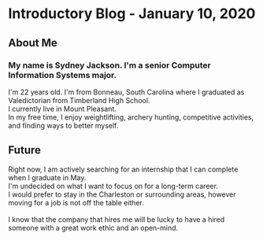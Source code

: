 # Introductory Blog - January 10, 2020
## About Me
### My name is **Sydney Jackson**. I'm a senior Computer Information Systems major.
I'm 22 years old. I'm from Bonneau, South Carolina where I graduated as Valedictorian from Timberland High School. <br />
I currently live in Mount Pleasant. <br />
In my free time, I enjoy weightlifting, archery hunting, competitive activities, and finding ways to better myself.
## Future
Right now, I am actively searching for an internship that I can complete when I graduate in May. <br />
I'm undecided on what I want to focus on for a long-term career. <br />
I would prefer to stay in the Charleston or surrounding areas, however moving for a job is not off the table either. <br /> <br />
I know that the company that hires me will be lucky to have a hired someone with a great work ethic and an open-mind. 
